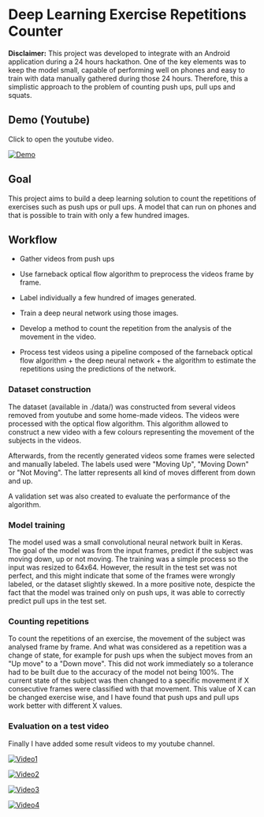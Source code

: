 # Deep Learning Exercise Repetitions Counter

**Disclaimer:** This project was developed to integrate with an Android application during a 24 hours hackathon. One of the key elements was to keep the model small, capable of performing well on phones and easy to train with data manually gathered during those 24 hours. Therefore, this a simplistic approach to the problem of counting push ups, pull ups and squats. 

## Demo (Youtube)

Click to open the youtube video.

[![Demo](https://img.youtube.com/vi/3LaeKHo5xk8/0.jpg)](https://www.youtube.com/watch?v=3LaeKHo5xk8 "Demo")
## Goal

This project aims to build a deep learning solution to count the repetitions of exercises such as push ups or pull ups. A model that can run on phones and that is possible to train with only a few hundred images. 

## Workflow 

- Gather videos from push ups 

- Use farneback optical flow algorithm to preprocess the videos frame by frame.

- Label individually a few hundred of images generated.

- Train a deep neural network using those images. 

- Develop a method to count the repetition from the analysis of the movement in the video.

- Process test videos using a pipeline composed of the farneback optical flow algorithm + the deep neural network + the algorithm to estimate the repetitions using the predictions of the network.

### Dataset construction

The dataset (available in ./data/) was constructed from several videos removed from youtube and some home-made videos. The videos were processed with the optical flow algorithm. This algorithm allowed to construct a new video with a few colours representing the movement of the subjects in the videos. 

Afterwards, from the recently generated videos some frames were selected and manually labeled. The labels used were "Moving Up", "Moving Down" or "Not Moving". The latter represents all kind of moves different from down and up. 

A validation set was also created to evaluate the performance of the algorithm. 

### Model training 

The model used was a small convolutional neural network built in Keras. The goal of the model was from the input frames, predict if the subject was moving down, up or not moving. The training was a simple process so the input was resized to 64x64. However, the result in the test set was not perfect, and this might indicate that some of the frames were wrongly labeled, or the dataset slightly skewed. In a more positive note, despicte the fact that the model was trained only on push ups, it was able to correctly predict pull ups in the test set. 

### Counting repetitions

To count the repetitions of an exercise, the movement of the subject was analysed frame by frame. And what was considered as a repetition was a change of state, for example for push ups when the subject moves from an "Up move" to a "Down move". This did not work immediately so a tolerance had to be built due to the accuracy of the model not being 100%. The current state of the subject was then changed to a specific movement if X consecutive frames were classified with that movement. This value of X can be changed exercise wise, and I have found that push ups and pull ups work better with different X values.

### Evaluation on a test video

Finally I have added some result videos to my youtube channel. 

[![Video1](https://img.youtube.com/vi/wf9ZE0j2Q_o/0.jpg)](https://www.youtube.com/watch?v=wf9ZE0j2Q_o "Video 1")


[![Video2](https://img.youtube.com/vi/KHZWj_-BlIg/0.jpg)](https://www.youtube.com/watch?v=KHZWj_-BlIg "Video 2")


[![Video3](https://img.youtube.com/vi/1D_HvjxB3Ps/0.jpg)](https://www.youtube.com/watch?v=1D_HvjxB3Ps "Video 3")


[![Video4](https://img.youtube.com/vi/ShU00qFSM5g/0.jpg)](https://www.youtube.com/watch?v=ShU00qFSM5g "Video 4")

